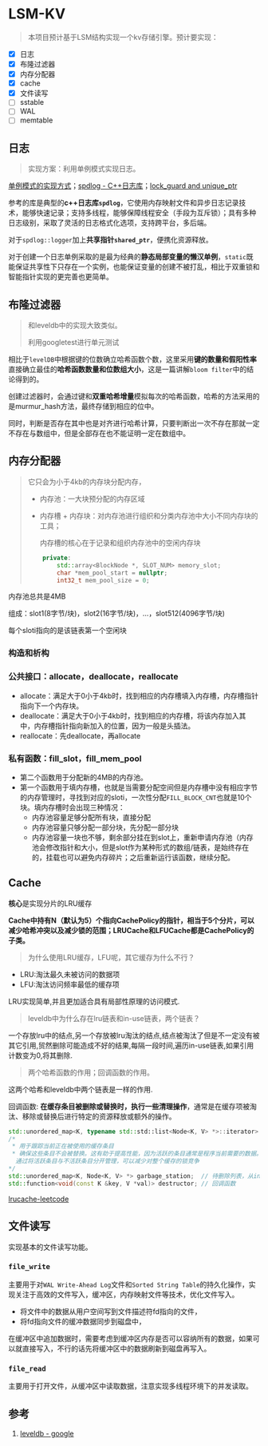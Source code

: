 # LSM-KV

> 本项目预计基于LSM结构实现一个kv存储引擎。预计要实现：

- [x] 日志
- [x] 布隆过滤器
- [x] 内存分配器
- [x] cache
- [x] 文件读写
- [ ] sstable
- [ ] WAL
- [ ] memtable

## 日志

> 实现方案：利用单例模式实现日志。

[单例模式的实现方式](https://blog.csdn.net/unonoi/article/details/121138176)；[spdlog - C++日志库](https://blog.xiyoulinux.com/blog/104106245)；[lock_guard and unique_ptr](https://www.cnblogs.com/linuxAndMcu/p/14576646.html)

参考的库是典型的**c++日志库`spdlog`**，它使用内存映射文件和异步日志记录技术，能够快速记录；支持多线程，能够保障线程安全（手段为互斥锁）；具有多种日志级别，采取了灵活的日志格式化选项，支持跨平台，多后端。

对于`spdlog::logger`加上**共享指针`shared_ptr`**，便携化资源释放。

对于创建一个日志单例采取的是最为经典的**静态局部变量的懒汉单例**，`static`既能保证共享性下只存在一个实例，也能保证变量的创建不被打乱，相比于双重锁和智能指针实现的更完善也更简单。

## 布隆过滤器

> 和leveldb中的实现大致类似。
>
> 利用googletest进行单元测试

相比于`levelDB`中根据键的位数确立哈希函数个数，这里采用**键的数量和假阳性率**直接确立最佳的**哈希函数数量和位数组大小**，这是一篇讲解`bloom filter`中的结论得到的。

创建过滤器时，会通过键和**双重哈希增量**模拟每次的哈希函数，哈希的方法采用的是murmur_hash方法，最终存储到相应的位中。

同时，判断是否存在其中也是对齐进行哈希计算，只要判断出一次不存在那就一定不存在与数组中，但是全部存在也不能证明一定在数组中。

## 内存分配器

> 它只会为小于4kb的内存块分配内存，
>
> - 内存池：一大块预分配的内存区域
>
> - 内存槽 + 内存块：对内存池进行组织和分类内存池中大小不同内存块的工具；
>
>   内存槽的核心在于记录和组织内存池中的空闲内存块
>
> ```cpp
>     private:
>         std::array<BlockNode *, SLOT_NUM> memory_slot;
>         char *mem_pool_start = nullptr;
>         int32_t mem_pool_size = 0;
> ```

内存池总共是4MB

组成：slot1(8字节/块)，slot2(16字节/块)，…，slot512(4096字节/块)

每个sloti指向的是该链表第一个空闲块

### 构造和析构

### 公共接口：allocate，deallocate，reallocate

- allocate：满足大于0小于4kb时，找到相应的内存槽填入内存槽，内存槽指针指向下一个内存块。
- deallocate：满足大于0小于4kb时，找到相应的内存槽，将该内存加入其中，内存槽指针指向新加入的位置，因为一般是头插法。
- reallocate：先deallocate，再allocate

### 私有函数：fill_slot，fill_mem_pool

- 第二个函数用于分配新的4MB的内存池。
- 第一个函数用于填内存槽，也就是当需要分配空间但是内存槽中没有相应字节的内存管理时，寻找到对应的sloti，一次性分配`FILL_BLOCK_CNT`也就是10个块。填内存槽时会出现三种情况：
  - 内存池容量足够分配所有块，直接分配
  - 内存池容量只够分配一部分块，先分配一部分块
  - 内存池容量一块也不够，剩余部分挂在到slot上，重新申请内存池（内存池会修改指针和大小，但是slot作为某种形式的数组/链表，是始终存在的，挂载也可以避免内存碎片；之后重新运行该函数，继续分配。

## Cache

**核心**是实现分片的LRU缓存

**Cache中持有N（默认为5）个指向CachePolicy的指针，相当于5个分片，可以减少哈希冲突以及减少锁的范围；LRUCache和LFUCache都是CachePolicy的子类。**

> 为什么使用LRU缓存，LFU呢，其它缓存为什么不行？

- LRU:淘汰最久未被访问的数据项
- LFU:淘汰访问频率最低的缓存项

LRU实现简单,并且更加适合具有局部性原理的访问模式.

> leveldb中为什么存在lru链表和in-use链表，两个链表？

一个存放lru中的结点,另一个存放被lru淘汰的结点,结点被淘汰了但是不一定没有被其它引用,贸然删除可能造成不好的结果,每隔一段时间,遍历in-use链表,如果引用计数变为0,将其删除.

> 两个哈希函数的作用；回调函数的作用。

这两个哈希和leveldb中两个链表是一样的作用.

回调函数: **在缓存条目被删除或替换时，执行一些清理操作**，通常是在缓存项被淘汰、移除或替换后进行特定的资源释放或额外的操作。

```cpp
std::unordered_map<K, typename std::std::list<Node<K, V> *>::iterator> index; // 保存键到结点的映射
/*
 * 用于跟踪当前正在被使用的缓存条目
 * 确保这些条目不会被替换。这有助于提高性能，因为活跃的条目通常是程序当前需要的数据。
  通过将活跃条目与不活跃条目分开管理，可以减少对整个缓存的锁竞争
*/
std::unordered_map<K, Node<K, V> *> garbage_station;  // 待删除列表，从index利用LRU策略删除后记录在此处
std::function<void(const K &key, V *val)> destructor; // 回调函数
```

[lrucache-leetcode](https://leetcode.cn/problems/lru-cache/)

## 文件读写

实现基本的文件读写功能。

### `file_write`

主要用于对`WAL Write-Ahead Log`文件和`Sorted String Table`的持久化操作，实现关注于高效的文件写入，缓冲区，内存映射文件等技术，优化文件写入。

- 将文件中的数据从用户空间写到文件描述符fd指向的文件，
- 将fd指向文件的缓冲数据同步到磁盘中，

在缓冲区中追加数据时，需要考虑到缓冲区内存是否可以容纳所有的数据，如果可以就直接写入，不行的话先将缓冲区中的数据刷新到磁盘再写入。

### `file_read`

主要用于打开文件，从缓冲区中读取数据，注意实现多线程环境下的并发读取。

## 参考

1. [leveldb - google](https://github.com/google/leveldb)
